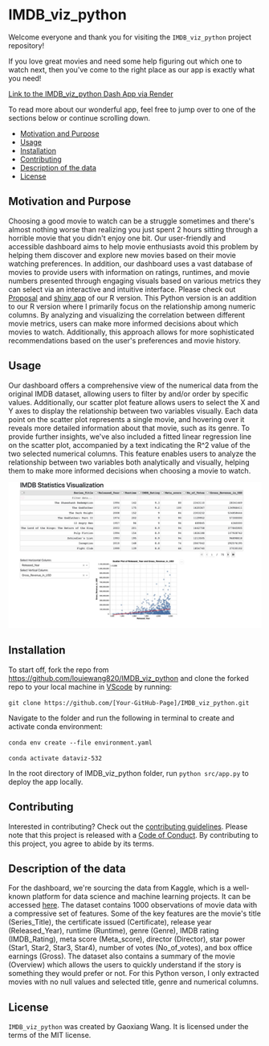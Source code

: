 # IMDB_viz_python

Welcome everyone and thank you for visiting the `IMDB_viz_python` project repository!

If you love great movies and need some help figuring out which one to watch next, then you've come to the right place as our app is exactly what you need!

[Link to the IMDB_viz_python Dash App via Render](https://imdb-viz-python.onrender.com/)

To read more about our wonderful app, feel free to jump over to one of the sections below or continue scrolling down.

- [Motivation and Purpose](#motivation-and-purpose)
- [Usage](#usage)
- [Installation](#installation)
- [Contributing](#contributing)
- [Description of the data](#description-of-the-data)
- [License](#license)


## Motivation and Purpose

Choosing a good movie to watch can be a struggle sometimes and there's almost nothing worse than realizing you just spent 2 hours sitting through a horrible movie that you didn't enjoy one bit. Our user-friendly and accessible dashboard aims to help movie enthusiasts avoid this problem by helping them discover and explore new movies based on their movie watching preferences. In addition, our dashboard uses a vast database of movies to provide users with information on ratings, runtimes, and movie numbers presented through engaging visuals based on various metrics they can select via an interactive and intuitive interface. Please check out [Proposal](https://github.com/UBC-MDS/IMDB_Viz_R/blob/main/reports/proposal.md) and [shiny app](https://ykzhang1211.shinyapps.io/IMDB_Viz_R/) of our R version. This Python version is an addition to our R version where I primarily focus on the relationship among numeric columns. By analyzing and visualizing the correlation between different movie metrics, users can make more informed decisions about which movies to watch. Additionally, this approach allows for more sophisticated recommendations based on the user's preferences and movie history.





## Usage
Our dashboard offers a comprehensive view of the numerical data from the original IMDB dataset, allowing users to filter by and/or order by specific values. Additionally, our scatter plot feature allows users to select the X and Y axes to display the relationship between two variables visually. Each data point on the scatter plot represents a single movie, and hovering over it reveals more detailed information about that movie, such as its genre. To provide further insights, we've also included a fitted linear regression line on the scatter plot, accompanied by a text indicating the R^2 value of the two selected numerical columns. This feature enables users to analyze the relationship between two variables both analytically and visually, helping them to make more informed decisions when choosing a movie to watch.

<img src="image/app.jpeg"/>


## Installation

To start off, fork the repo from <https://github.com/louiewang820/IMDB_viz_python> and clone the forked repo to your local machine in [VScode](https://posit.co/download/rstudio-desktop/) by running:

`git clone https://github.com/[Your-GitHub-Page]/IMDB_viz_python.git`

Navigate to the folder and run the following in terminal to create and activate conda environment:

`conda env create --file environment.yaml`

`conda activate dataviz-532`

In the root directory of IMDB_viz_python folder, run `python src/app.py` to deploy the app locally.



## Contributing

Interested in contributing? Check out the [contributing guidelines](https://github.com/louiewang820/IMDB_viz_python/blob/main/CONTRIBUTING.md). Please note that this project is released with a [Code of Conduct](https://github.com/louiewang820/IMDB_viz_python/blob/main/CODE_OF_CONDUCT.md). By contributing to this project, you agree to abide by its terms.

## Description of the data

For the dashboard, we're sourcing the data from Kaggle, which is a well-known platform for data science and machine learning projects. It can be accessed [here](https://www.kaggle.com/datasets/harshitshankhdhar/imdb-dataset-of-top-1000-movies-and-tv-shows). The dataset contains 1000 observations of movie data with a compressive set of features. Some of the key features are the movie's title (Series_Title), the certificate issued (Certificate), release year (Released_Year), runtime (Runtime), genre (Genre), IMDB rating (IMDB_Rating), meta score (Meta_score), director (Director), star power (Star1, Star2, Star3, Star4), number of votes (No_of_votes), and box office earnings (Gross). The dataset also contains a summary of the movie (Overview) which allows the users to quickly understand if the story is something they would prefer or not. For this Python verson, I only extracted movies with no null values and selected title, genre and numerical columns. 


## License

`IMDB_viz_python` was created by Gaoxiang Wang. It is licensed under the terms of the MIT license.
